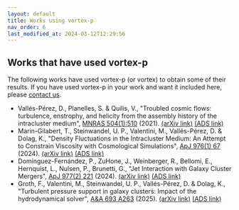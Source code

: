 ```yaml
---
layout: default
title: Works using vortex-p
nav_order: 6
last_modified_at: 2024-03-12T12:29:56
---
```


## Works that have used vortex-p

The following works have used vortex-p (or vortex) to obtain some of their results. If you have used vortex-p in your work and want it included here, please [contact us](mailto:david.valles-perez@uv.es).

- Vallés-Pérez, D., Planelles, S. & Quilis, V., "Troubled cosmic flows: turbulence, enstrophy, and helicity from the assembly history of the intracluster medium", [MNRAS 504(1):510](https://doi.org/10.1093/mnras/stab880) (2021). [(arXiv link)](https://arxiv.org/abs/2103.13449) [(ADS link)](https://ui.adsabs.harvard.edu/abs/2021MNRAS.504..510V/abstract)
- Marin-Gilabert, T., Steinwandel, U. P., Valentini, M., Vallés-Pérez, D. & Dolag, K., "Density Fluctuations in the Intracluster Medium: An Attempt to Constrain Viscosity with Cosmological Simulations", [ApJ 976(1) 67](https://doi.org/10.3847/1538-4357/ad8127) (2024). [(arXiv link)](https://arxiv.org/abs/2406.11973) [(ADS link)](https://ui.adsabs.harvard.edu/abs/2024ApJ...976...67M/abstract)
- Domínguez-Fernández, P., ZuHone, J., Weinberger, R., Bellomi, E., Hernquist, L., Nulsen, P., Brunetti, G., "Jet Interaction with Galaxy Cluster Mergers", [ApJ 977(2) 221](10.3847/1538-4357/ad9028) (2024). [(arXiv link)](https://arxiv.org/abs/2406.19681) [(ADS link)](https://ui.adsabs.harvard.edu/abs/2024ApJ...977..221D/abstract)
- Groth, F., Valentini, M., Steinwandel, U. P., Vallés-Pérez, D. & Dolag, K., "Turbulent pressure support in galaxy clusters: Impact of the hydrodynamical solver", [A&A 693 A263](https://doi.org/10.1051/0004-6361/202451803) (2025). [(arXiv link)](https://arxiv.org/abs/2408.02719) [(ADS link)](https://ui.adsabs.harvard.edu/abs/2025A%26A...693A.263G/abstract)
